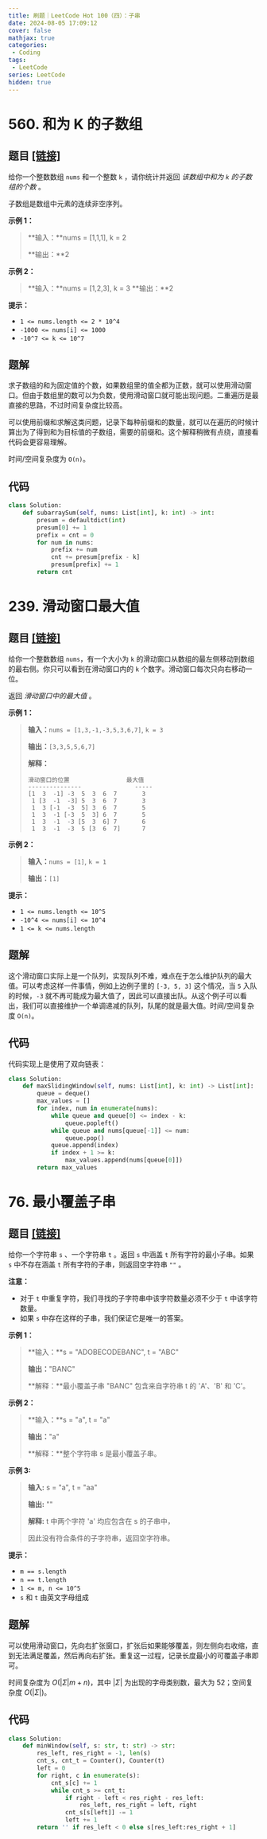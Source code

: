 ```yaml
---
title: 刷题｜LeetCode Hot 100（四）：子串
date: 2024-08-05 17:09:12
cover: false
mathjax: true
categories:
 - Coding
tags:
 - LeetCode
series: LeetCode
hidden: true
---
```


# 560. 和为 K 的子数组

## 题目 [[链接]](https://leetcode.cn/problems/subarray-sum-equals-k/)

给你一个整数数组 `nums` 和一个整数 `k` ，请你统计并返回 *该数组中和为 `k` 的子数组的个数* 。

子数组是数组中元素的连续非空序列。

**示例 1：**

> **输入：**nums = [1,1,1], k = 2
>
> **输出：**2

**示例 2：**

> **输入：**nums = [1,2,3], k = 3
> **输出：**2

**提示：**

- `1 <= nums.length <= 2 * 10^4`
- `-1000 <= nums[i] <= 1000`
- `-10^7 <= k <= 10^7`

## 题解

求子数组的和为固定值的个数，如果数组里的值全都为正数，就可以使用滑动窗口。但由于数组里的数可以为负数，使用滑动窗口就可能出现问题。二重遍历是最直接的思路，不过时间复杂度比较高。

可以使用前缀和求解这类问题，记录下每种前缀和的数量，就可以在遍历的时候计算出为了得到和为目标值的子数组，需要的前缀和。这个解释稍微有点绕，直接看代码会更容易理解。

时间/空间复杂度为 `O(n)`。

## 代码

```python
class Solution:
    def subarraySum(self, nums: List[int], k: int) -> int:
        presum = defaultdict(int)
        presum[0] += 1
        prefix = cnt = 0
        for num in nums:
            prefix += num
            cnt += presum[prefix - k]
            presum[prefix] += 1
        return cnt
```

# 239. 滑动窗口最大值

## 题目 [[链接]](https://leetcode.cn/problems/sliding-window-maximum/)

给你一个整数数组 `nums`，有一个大小为 `k` 的滑动窗口从数组的最左侧移动到数组的最右侧。你只可以看到在滑动窗口内的 `k` 个数字。滑动窗口每次只向右移动一位。

返回 *滑动窗口中的最大值* 。

**示例 1：**

> **输入：**`nums = [1,3,-1,-3,5,3,6,7]`, `k = 3`
>
> **输出：**`[3,3,5,5,6,7]`
>
> **解释：**
>
> ```
> 滑动窗口的位置                最大值
> ---------------               -----
> [1  3  -1] -3  5  3  6  7       3
>  1 [3  -1  -3] 5  3  6  7       3
>  1  3 [-1  -3  5] 3  6  7       5
>  1  3  -1 [-3  5  3] 6  7       5
>  1  3  -1  -3 [5  3  6] 7       6
>  1  3  -1  -3  5 [3  6  7]      7
> ```

**示例 2：**

> **输入：**`nums = [1]`, `k = 1`
>
> **输出：**`[1]`

**提示：**

- `1 <= nums.length <= 10^5`
- `-10^4 <= nums[i] <= 10^4`
- `1 <= k <= nums.length`

## 题解

这个滑动窗口实际上是一个队列，实现队列不难，难点在于怎么维护队列的最大值。可以考虑这样一件事情，例如上边例子里的 `[-3, 5, 3]` 这个情况，当 `5` 入队的时候，`-3` 就不再可能成为最大值了，因此可以直接出队。从这个例子可以看出，我们可以直接维护一个单调递减的队列，队尾的就是最大值。时间/空间复杂度 `O(n)`。

## 代码

代码实现上是使用了双向链表：

```python
class Solution:
    def maxSlidingWindow(self, nums: List[int], k: int) -> List[int]:
        queue = deque()
        max_values = []
        for index, num in enumerate(nums):
            while queue and queue[0] <= index - k:
                queue.popleft()
            while queue and nums[queue[-1]] <= num:
                queue.pop()
            queue.append(index)
            if index + 1 >= k:
                max_values.append(nums[queue[0]])
        return max_values
```

# 76. 最小覆盖子串

## 题目 [[链接]](https://leetcode.cn/problems/minimum-window-substring/)

给你一个字符串 `s` 、一个字符串 `t` 。返回 `s` 中涵盖 `t` 所有字符的最小子串。如果 `s` 中不存在涵盖 `t` 所有字符的子串，则返回空字符串 `""` 。

**注意：**

- 对于 `t` 中重复字符，我们寻找的子字符串中该字符数量必须不少于 `t` 中该字符数量。
- 如果 `s` 中存在这样的子串，我们保证它是唯一的答案。

**示例 1：**

> **输入：**s = "ADOBECODEBANC", t = "ABC"
>
> **输出：**"BANC"
>
> **解释：**最小覆盖子串 "BANC" 包含来自字符串 t 的 'A'、'B' 和 'C'。

**示例 2：**

> **输入：**s = "a", t = "a"
>
> **输出：**"a"
>
> **解释：**整个字符串 s 是最小覆盖子串。

**示例 3:**

> **输入:** s = "a", t = "aa"
>
> **输出:** ""
>
> **解释:** t 中两个字符 'a' 均应包含在 s 的子串中，
>
> 因此没有符合条件的子字符串，返回空字符串。

**提示：**

- `m == s.length`
- `n == t.length`
- `1 <= m, n <= 10^5`
- `s` 和 `t` 由英文字母组成

## 题解

可以使用滑动窗口，先向右扩张窗口，扩张后如果能够覆盖，则左侧向右收缩，直到无法满足覆盖，然后再向右扩张。重复这一过程，记录长度最小的可覆盖子串即可。

时间复杂度为 $O(|\Sigma|m+n)$，其中 $|\Sigma|$ 为出现的字母类别数，最大为 52；空间复杂度 $O(|\Sigma|)$。

## 代码

```python
class Solution:
    def minWindow(self, s: str, t: str) -> str:
        res_left, res_right = -1, len(s)
        cnt_s, cnt_t = Counter(), Counter(t)
        left = 0
        for right, c in enumerate(s):
            cnt_s[c] += 1
            while cnt_s >= cnt_t:
                if right - left < res_right - res_left:
                    res_left, res_right = left, right
                cnt_s[s[left]] -= 1
                left += 1
        return '' if res_left < 0 else s[res_left:res_right + 1]
```

